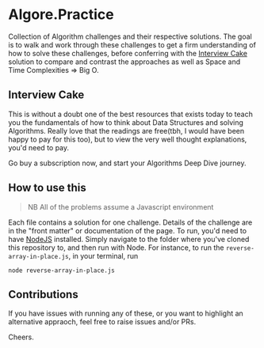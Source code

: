 # Algore.Practice

Collection of Algorithm challenges and their respective solutions. The goal is to walk and work through these challenges to get a firm understanding of how to solve these challenges, before conferring with the [Interview Cake](interviewcake.com) solution to compare and contrast the approaches as well as Space and Time Complexities => Big O.

## Interview Cake

This is without a doubt one of the best resources that exists today to teach you the fundamentals of how to think about Data Structures and solving Algorithms. Really love that the readings are free(tbh, I would have been happy to pay for this too), but to view the very well thought explanations, you'd need to pay.

Go buy a subscription now, and start your Algorithms Deep Dive journey.

## How to use this

> NB All of the problems assume a Javascript environment

Each file contains a solution for one challenge. Details of the challenge are in the "front matter" or documentation of the page. To run, you'd need to have [NodeJS](nodejs.com) installed. Simply navigate to the folder where you've cloned this repository to, and then run with Node. For instance, to run the `reverse-array-in-place.js`, in your terminal, run

```
node reverse-array-in-place.js
```

## Contributions

If you have issues with running any of these, or you want to highlight an alternative appraoch, feel free to raise issues and/or PRs.

Cheers.
